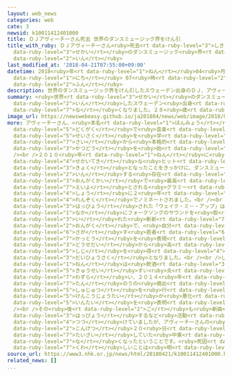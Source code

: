 ```yaml
---
layout: web_news
categories: web
cate: 3
newsid: k10011412401000
title: ＤＪアヴィーチーさん死去 世界のダンスミュージック界をけん引
title_with_ruby: ＤＪアヴィーチーさん<ruby>死去<rt data-ruby-level="3">しきょ</rt></ruby> <ruby>世界<rt
  data-ruby-level="3">せかい</rt></ruby>のダンスミュージック<ruby>界<rt data-ruby-level="3">かい</rt></ruby>をけん<ruby>引<rt
  data-ruby-level="2">いん</rt></ruby>
last_modified_at: '2018-04-21T07:55:00+09:00'
datetime: 2018<ruby>年<rt data-ruby-level="1">ねん</rt></ruby>04<ruby>月<rt data-ruby-level="1">がつ</rt></ruby>21<ruby>日<rt
  data-ruby-level="1">にち</rt></ruby> 07<ruby>時<rt data-ruby-level="2">じ</rt></ruby>55<ruby>分<rt
  data-ruby-level="2">ふん</rt></ruby>
description: 世界のダンスミュージック界をけん引したスウェーデン出身のＤＪ、アヴィーチーさんが亡くなりました。２８歳でした。
summary: <ruby>世界<rt data-ruby-level="3">せかい</rt></ruby>のダンスミュージック<ruby>界<rt data-ruby-level="3">かい</rt></ruby>をけん<ruby>引<rt
  data-ruby-level="2">いん</rt></ruby>したスウェーデン<ruby>出身<rt data-ruby-level="3">しゅっしん</rt></ruby>のＤＪ、アヴィーチーさんが<ruby>亡<rt
  data-ruby-level="7">な</rt></ruby>くなりました。２８<ruby>歳<rt data-ruby-level="7">さい</rt></ruby>でした。
image_url: https://newswebeasy.github.io/ja201804/news/web/image/2018/04/21/K10011412401_1804210844_1804210849_01_02.jpg
more: アヴィーチーさん、<ruby>本名<rt data-ruby-level="1">ほんみょう</rt></ruby>、ティム・バークリングさんは<ruby>独学<rt
  data-ruby-level="5">どくがく</rt></ruby>で<ruby>音楽<rt data-ruby-level="2">おんがく</rt></ruby><ruby>制作<rt
  data-ruby-level="5">せいさく</rt></ruby>を<ruby>学<rt data-ruby-level="1">まな</rt></ruby>び、１８<ruby>歳<rt
  data-ruby-level="7">さい</rt></ruby>から<ruby>本格的<rt data-ruby-level="5">ほんかくてき</rt></ruby>にＤＪとして<ruby>活動<rt
  data-ruby-level="3">かつどう</rt></ruby>を<ruby>始<rt data-ruby-level="3">はじ</rt></ruby>めました。<br
  /><br />２０１０<ruby>年<rt data-ruby-level="1">ねん</rt></ruby>に<ruby>発表<rt data-ruby-level="3">はっぴょう</rt></ruby>した「シーク・ブロマンス」などが<ruby>世界的<rt
  data-ruby-level="4">せかいてき</rt></ruby>な<ruby>ヒット<rt data-ruby-level="3">ひっと</rt></ruby><ruby>曲<rt
  data-ruby-level="3">きょく</rt></ruby>となったことをきっかけに、ダンスミュージック<ruby>界<rt data-ruby-level="3">かい</rt></ruby>をけん<ruby>引<rt
  data-ruby-level="2">いん</rt></ruby>する<ruby>存在<rt data-ruby-level="6">そんざい</rt></ruby>となり、アメリカ<ruby>音楽界<rt
  data-ruby-level="3">おんがくかい</rt></ruby>で<ruby>最高<rt data-ruby-level="4">さいこう</rt></ruby>の<ruby>栄誉<rt
  data-ruby-level="7">えいよ</rt></ruby>とされる<ruby>グラミー<rt data-ruby-level="4">ぐらみー</rt></ruby><ruby>賞<rt
  data-ruby-level="4">しょう</rt></ruby>に２<ruby>年<rt data-ruby-level="1">ねん</rt></ruby><ruby>連続<rt
  data-ruby-level="4">れんぞく</rt></ruby>でノミネートされました。<br /><br />そして、２０１３<ruby>年<rt data-ruby-level="1">ねん</rt></ruby>に<ruby>発表<rt
  data-ruby-level="3">はっぴょう</rt></ruby>された「ウェイク・ミ－・アップ」は、アップテンポなダンスミュージックの<ruby>中<rt
  data-ruby-level="1">なか</rt></ruby>にフォークソングのサウンドを<ruby>取<rt data-ruby-level="3">と</rt></ruby>り<ruby>入<rt
  data-ruby-level="3">い</rt></ruby>れた<ruby>斬新<rt data-ruby-level="7">ざんしん</rt></ruby>な<ruby>音楽<rt
  data-ruby-level="2">おんがく</rt></ruby>で、<ruby>自分<rt data-ruby-level="2">じぶん</rt></ruby>を<ruby>探<rt
  data-ruby-level="6">さが</rt></ruby>す<ruby>若者<rt data-ruby-level="6">わかもの</rt></ruby>の<ruby>葛藤<rt
  data-ruby-level="7">かっとう</rt></ruby>を<ruby>表現<rt data-ruby-level="5">ひょうげん</rt></ruby>し、<ruby>同世代<rt
  data-ruby-level="3">どうせだい</rt></ruby>から<ruby>高<rt data-ruby-level="2">たか</rt></ruby>い<ruby>支持<rt
  data-ruby-level="5">しじ</rt></ruby>を<ruby>得<rt data-ruby-level="4">え</rt></ruby>てアヴィーチーさんの<ruby>代表作<rt
  data-ruby-level="3">だいひょうさく</rt></ruby>となりました。<br /><br />しかし、ここ<ruby>数<rt data-ruby-level="2">すう</rt></ruby><ruby>年<rt
  data-ruby-level="1">ねん</rt></ruby>は<ruby>飲酒<rt data-ruby-level="3">いんしゅ</rt></ruby>による<ruby>急性<rt
  data-ruby-level="5">きゅうせい</rt></ruby>すい<ruby>炎<rt data-ruby-level="7">えん</rt></ruby>を<ruby>患<rt
  data-ruby-level="7">わずら</rt></ruby>い、２０１４<ruby>年<rt data-ruby-level="1">ねん</rt></ruby>には<ruby>胆<rt
  data-ruby-level="7">たん</rt></ruby>のうの<ruby>摘出<rt data-ruby-level="7">てきしゅつ</rt></ruby><ruby>手術<rt
  data-ruby-level="5">しゅじゅつ</rt></ruby>を<ruby>行<rt data-ruby-level="2">おこな</rt></ruby>うなど<ruby>健康状態<rt
  data-ruby-level="5">けんこうじょうたい</rt></ruby>が<ruby>悪化<rt data-ruby-level="3">あっか</rt></ruby>し、おととしにはツアーからの<ruby>引退<rt
  data-ruby-level="5">いんたい</rt></ruby>を<ruby>表明<rt data-ruby-level="3">ひょうめい</rt></ruby>していました。<br
  /><br />その<ruby>後<rt data-ruby-level="2">ご</rt></ruby>も<ruby>新曲<rt data-ruby-level="3">しんきょく</rt></ruby>を<ruby>発表<rt
  data-ruby-level="3">はっぴょう</rt></ruby>するなど<ruby>活動<rt data-ruby-level="3">かつどう</rt></ruby>を<ruby>続<rt
  data-ruby-level="4">つづ</rt></ruby>けていましたが、アヴィーチーさんの<ruby>代理人<rt data-ruby-level="3">だいりにん</rt></ruby>によりますと、<ruby>今月<rt
  data-ruby-level="2">こんげつ</rt></ruby>２０<ruby>日<rt data-ruby-level="1">にち</rt></ruby>、<ruby>滞在<rt
  data-ruby-level="7">たいざい</rt></ruby>していた<ruby>中東<rt data-ruby-level="2">ちゅうとう</rt></ruby>のオマーンで<ruby>亡<rt
  data-ruby-level="7">な</rt></ruby>くなったということです。<ruby>死因<rt data-ruby-level="5">しいん</rt></ruby>など<ruby>詳<rt
  data-ruby-level="7">くわ</rt></ruby>しいことは<ruby>明<rt data-ruby-level="2">あき</rt></ruby>らかになっていません。
source_url: https://www3.nhk.or.jp/news/html/20180421/k10011412401000.html
related_news: []
...
```


